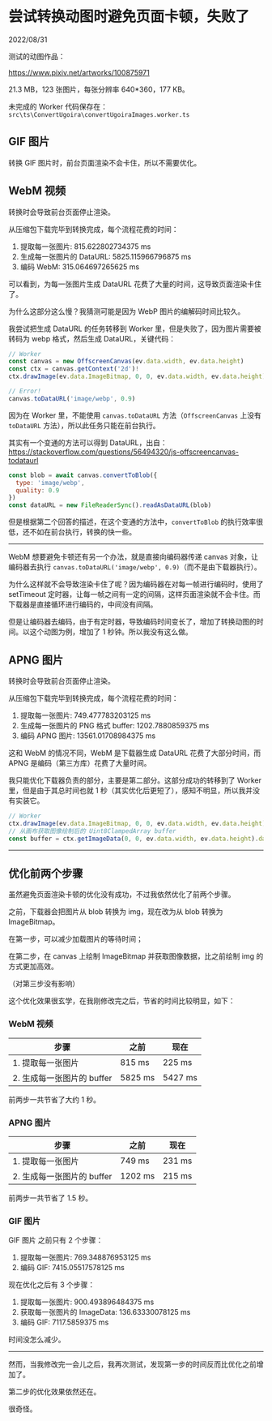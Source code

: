 # 尝试转换动图时避免页面卡顿，失败了

2022/08/31

测试的动图作品：

https://www.pixiv.net/artworks/100875971

21.3 MB，123 张图片，每张分辨率 640*360，177 KB。

未完成的 Worker 代码保存在：`src\ts\ConvertUgoira\convertUgoiraImages.worker.ts`

## GIF 图片

转换 GIF 图片时，前台页面渲染不会卡住，所以不需要优化。

## WebM 视频

转换时会导致前台页面停止渲染。

从压缩包下载完毕到转换完成，每个流程花费的时间：

1. 提取每一张图片: 815.622802734375 ms
2. 生成每一张图片的 DataURL: 5825.115966796875 ms
3. 编码 WebM: 315.064697265625 ms

可以看到，为每一张图片生成 DataURL 花费了大量的时间，这导致页面渲染卡住了。

为什么这部分这么慢？我猜测可能是因为 WebP 图片的编解码时间比较久。

我尝试把生成 DataURL 的任务转移到 Worker 里，但是失败了，因为图片需要被转码为 webp 格式，然后生成 DataURL，关键代码：

```js
// Worker
const canvas = new OffscreenCanvas(ev.data.width, ev.data.height)
const ctx = canvas.getContext('2d')!
ctx.drawImage(ev.data.ImageBitmap, 0, 0, ev.data.width, ev.data.height)

// Error!
canvas.toDataURL('image/webp', 0.9)
```

因为在 Worker 里，不能使用 `canvas.toDataURL` 方法（`OffscreenCanvas` 上没有 `toDataURL` 方法），所以此任务只能在前台执行。

其实有一个变通的方法可以得到 DataURL，出自：https://stackoverflow.com/questions/56494320/js-offscreencanvas-todataurl

```js
const blob = await canvas.convertToBlob({
  type: 'image/webp',
  quality: 0.9
})
const dataURL = new FileReaderSync().readAsDataURL(blob)
```

但是根据第二个回答的描述，在这个变通的方法中，`convertToBlob` 的执行效率很低，还不如在前台执行，转换的快一些。

----------------

WebM 想要避免卡顿还有另一个办法，就是直接向编码器传递 canvas 对象，让编码器去执行 `canvas.toDataURL('image/webp', 0.9)`（而不是由下载器执行）。

为什么这样就不会导致渲染卡住了呢？因为编码器在对每一帧进行编码时，使用了 setTimeout 定时器，让每一帧之间有一定的间隔，这样页面渲染就不会卡住。而下载器是直接循环进行编码的，中间没有间隔。

但是让编码器去编码，由于有定时器，导致编码时间变长了，增加了转换动图的时间。以这个动图为例，增加了 1  秒钟。所以我没有这么做。

## APNG 图片

转换时会导致前台页面停止渲染。

从压缩包下载完毕到转换完成，每个流程花费的时间：

1. 提取每一张图片: 749.477783203125 ms
2. 生成每一张图片的 PNG 格式 buffer: 1202.7880859375 ms
3. 编码 APNG 图片: 13561.01708984375 ms

这和 WebM 的情况不同，WebM 是下载器生成 DataURL 花费了大部分时间，而 APNG 是编码（第三方库）花费了大量时间。

我只能优化下载器负责的部分，主要是第二部分。这部分成功的转移到了 Worker 里，但是由于其总时间也就 1 秒（其实优化后更短了），感知不明显，所以我并没有实装它。

```js
// Worker
ctx.drawImage(ev.data.ImageBitmap, 0, 0, ev.data.width, ev.data.height)
// 从画布获取图像绘制后的 Uint8ClampedArray buffer
const buffer = ctx.getImageData(0, 0, ev.data.width, ev.data.height).data.buffer
```

---------------------------

## 优化前两个步骤

虽然避免页面渲染卡顿的优化没有成功，不过我依然优化了前两个步骤。

之前，下载器会把图片从 blob 转换为 img，现在改为从 blob 转换为 ImageBitmap。

在第一步，可以减少加载图片的等待时间；

在第二步，在 canvas 上绘制 ImageBitmap 并获取图像数据，比之前绘制 img 的方式更加高效。

（对第三步没有影响）

这个优化效果很玄学，在我刚修改完之后，节省的时间比较明显，如下：

### WebM 视频

| 步骤                       | 之前    | 现在    |
| -------------------------- | ------- | ------- |
| 1. 提取每一张图片          | 815 ms  | 225 ms  |
| 2. 生成每一张图片的 buffer | 5825 ms | 5427 ms |

前两步一共节省了大约 1 秒。


### APNG 图片

| 步骤                       | 之前    | 现在   |
| -------------------------- | ------- | ------ |
| 1. 提取每一张图片          | 749 ms  | 231 ms |
| 2. 生成每一张图片的 buffer | 1202 ms | 215 ms |

前两步一共节省了 1.5 秒。

### GIF 图片

GIF 图片 之前只有 2 个步骤：

1. 提取每一张图片: 769.348876953125 ms
2. 编码 GIF: 7415.05517578125 ms

现在优化之后有 3 个步骤：

1. 提取每一张图片: 900.493896484375 ms
2. 获取每一张图片的 ImageData: 136.63330078125 ms
3. 编码 GIF: 7117.5859375 ms

时间没怎么减少。

----------------

然而，当我修改完一会儿之后，我再次测试，发现第一步的时间反而比优化之前增加了。

第二步的优化效果依然还在。

很奇怪。

